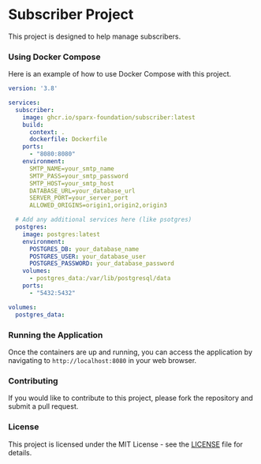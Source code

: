 # Subscriber Project

This project is designed to help manage subscribers. 

### Using Docker Compose

Here is an example of how to use Docker Compose with this project.

```yaml
version: '3.8'

services:
  subscriber:
    image: ghcr.io/sparx-foundation/subscriber:latest
    build:
      context: .
      dockerfile: Dockerfile
    ports:
      - "8080:8080"
    environment:
      SMTP_NAME=your_smtp_name
      SMTP_PASS=your_smtp_password
      SMTP_HOST=your_smtp_host
      DATABASE_URL=your_database_url
      SERVER_PORT=your_server_port
      ALLOWED_ORIGINS=origin1,origin2,origin3

  # Add any additional services here (like psotgres)
  postgres:
    image: postgres:latest
    environment:
      POSTGRES_DB: your_database_name
      POSTGRES_USER: your_database_user
      POSTGRES_PASSWORD: your_database_password
    volumes:
      - postgres_data:/var/lib/postgresql/data
    ports:
      - "5432:5432"

volumes:
  postgres_data:
```

### Running the Application

Once the containers are up and running, you can access the application by navigating to `http://localhost:8080` in your web browser.

### Contributing

If you would like to contribute to this project, please fork the repository and submit a pull request.

### License

This project is licensed under the MIT License - see the [LICENSE](LICENSE) file for details.

